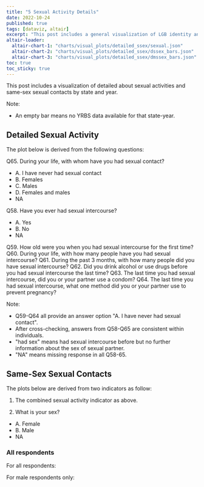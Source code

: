 ```yaml
---
title: "5 Sexual Activity Details"
date: 2022-10-24
published: true
tags: [dataviz, altair]
excerpt: "This post includes a general visualization of LGB identity and same-sex sexual contacts by state and year."
altair-loader:
  altair-chart-1: "charts/visual_plots/detailed_ssex/sexual.json"
  altair-chart-2: "charts/visual_plots/detailed_ssex/dssex_bars.json"
  altair-chart-3: "charts/visual_plots/detailed_ssex/dmssex_bars.json"
toc: true
toc_sticky: true
---
```


This post includes a visualization of detailed about sexual activities and same-sex sexual contacts by state and year.

Note:
- An empty bar means no YRBS data available for that state-year.

## Detailed Sexual Activity

The plot below is derived from the following questions:

Q65. During your life, with whom have you had sexual contact?
- A. I have never had sexual contact
- B. Females
- C. Males
- D. Females and males
- NA

Q58. Have you ever had sexual intercourse?
- A. Yes
- B. No
- NA

Q59. How old were you when you had sexual intercourse for the first time?
Q60. During your life, with how many people have you had sexual intercourse?
Q61. During the past 3 months, with how many people did you have sexual intercourse?
Q62. Did you drink alcohol or use drugs before you had sexual intercourse the last time?
Q63. The last time you had sexual intercourse, did you or your partner use a condom?
Q64. The last time you had sexual intercourse, what one method did you or your partner use to prevent pregnancy?

Note: 
- Q59-Q64 all provide an answer option "A. I have never had sexual contact". 
- After cross-checking, answers from Q58-Q65 are consistent within individuals.
- "had sex" means had sexual intercourse before but no further information about the sex of sexual partner.
- "NA" means missing response in all Q58-65.

<div id="altair-chart-1"></div>

## Same-Sex Sexual Contacts

The plots below are derived from two indicators as follow:

1. The combined sexual activity indicator as above.

2. What is your sex?
- A. Female
- B. Male
- NA

### All respondents

For all respondents:

<div id="altair-chart-2"></div>

For male respondents only:

<div id="altair-chart-3"></div>
